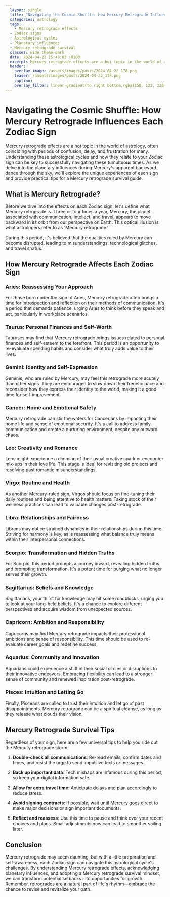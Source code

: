 ```yaml
---
  layout: single
  title: "Navigating the Cosmic Shuffle: How Mercury Retrograde Influences Each Zodiac Sign"
  categories: astrology
  tags:
    - Mercury retrograde effects
  - Zodiac signs
  - Astrological cycles
  - Planetary influences
  - Mercury retrograde survival
  classes: wide theme-dark
  date: 2024-04-22 15:49:03 +0100
  excerpt: Mercury retrograde effects are a hot topic in the world of astrology, often coinciding with periods of confusion, delay, and frustration for many.
  header:
    overlay_image: /assets/images/posts/2024-04-22_178.png
    teaser: /assets/images/posts/2024-04-22_178.png
    caption: 
    overlay_filter: linear-gradient(to right bottom,rgba(150, 122, 220,0.8), rgba(255,245,208,0.5))
---
```


# Navigating the Cosmic Shuffle: How Mercury Retrograde Influences Each Zodiac Sign

Mercury retrograde effects are a hot topic in the world of astrology, often coinciding with periods of confusion, delay, and frustration for many. Understanding these astrological cycles and how they relate to your Zodiac sign can be key to successfully navigating these tumultuous times. As we delve into the planetary influences during Mercury's apparent backward dance through the sky, we'll explore the unique experiences of each sign and provide practical tips for a Mercury retrograde survival guide.

## What is Mercury Retrograde?

Before we dive into the effects on each Zodiac sign, let's define what Mercury retrograde is. Three or four times a year, Mercury, the planet associated with communication, intellect, and travel, appears to move backward in its orbit from our perspective on Earth. This optical illusion is what astrologers refer to as 'Mercury retrograde.'

During this period, it's believed that the qualities ruled by Mercury can become disrupted, leading to misunderstandings, technological glitches, and travel snafus.

## How Mercury Retrograde Affects Each Zodiac Sign

### Aries: Reassessing Your Approach

For those born under the sign of Aries, Mercury retrograde often brings a time for introspection and reflection on their methods of communication. It's a period that demands patience, urging Aries to think before they speak and act, particularly in workplace scenarios.

### Taurus: Personal Finances and Self-Worth

Tauruses may find that Mercury retrograde brings issues related to personal finances and self-esteem to the forefront. This period is an opportunity to re-evaluate spending habits and consider what truly adds value to their lives.

### Gemini: Identity and Self-Expression

Geminis, who are ruled by Mercury, may feel this retrograde more acutely than other signs. They are encouraged to slow down their frenetic pace and reconsider how they express their identity to the world, making it a good time for self-improvement.

### Cancer: Home and Emotional Safety

Mercury retrograde can stir the waters for Cancerians by impacting their home life and sense of emotional security. It's a call to address family communication and create a nurturing environment, despite any outward chaos.

### Leo: Creativity and Romance

Leos might experience a dimming of their usual creative spark or encounter mix-ups in their love life. This stage is ideal for revisiting old projects and resolving past romantic misunderstandings.

### Virgo: Routine and Health

As another Mercury-ruled sign, Virgos should focus on fine-tuning their daily routines and being attentive to health matters. Taking stock of their wellness practices can lead to valuable changes post-retrograde.

### Libra: Relationships and Fairness

Librans may notice strained dynamics in their relationships during this time. Striving for harmony is key, as is reassessing what balance truly means within their interpersonal connections.

### Scorpio: Transformation and Hidden Truths

For Scorpio, this period prompts a journey inward, revealing hidden truths and prompting transformation. It's a potent time for purging what no longer serves their growth.

### Sagittarius: Beliefs and Knowledge

Sagittarians, your thirst for knowledge may hit some roadblocks, urging you to look at your long-held beliefs. It's a chance to explore different perspectives and acquire wisdom from unexpected sources.

### Capricorn: Ambition and Responsibility

Capricorns may find Mercury retrograde impacts their professional ambitions and sense of responsibility. This time should be used to re-evaluate career goals and redefine success.

### Aquarius: Community and Innovation

Aquarians could experience a shift in their social circles or disruptions to their innovative endeavors. Embracing flexibility can lead to a stronger sense of community and renewed inspiration post-retrograde.

### Pisces: Intuition and Letting Go

Finally, Pisceans are called to trust their intuition and let go of past disappointments. Mercury retrograde can be a spiritual cleanse, as long as they release what clouds their vision.

## Mercury Retrograde Survival Tips

Regardless of your sign, here are a few universal tips to help you ride out the Mercury retrograde storm:

1. **Double-check all communications**: Re-read emails, confirm dates and times, and resist the urge to send impulsive texts or messages.

2. **Back up important data**: Tech mishaps are infamous during this period, so keep your digital information safe.

3. **Allow for extra travel time**: Anticipate delays and plan accordingly to reduce stress.

4. **Avoid signing contracts**: If possible, wait until Mercury goes direct to make major decisions or sign important documents.

5. **Reflect and reassess**: Use this time to pause and think over your recent choices and plans. Small adjustments now can lead to smoother sailing later.

## Conclusion

Mercury retrograde may seem daunting, but with a little preparation and self-awareness, each Zodiac sign can navigate this astrological cycle's challenges. By understanding Mercury retrograde effects, acknowledging planetary influences, and adopting a Mercury retrograde survival mindset, we can transform potential setbacks into opportunities for growth. Remember, retrogrades are a natural part of life's rhythm—embrace the chance to revise and revitalize your path.

